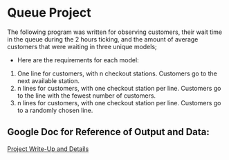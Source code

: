 # Queue Project
The following program was written for observing customers, their wait time in the queue during the 2 hours ticking, and the amount of average customers that were waiting in three unique models;
* Here are the requirements for each model:
1) One line for customers, with n checkout stations. Customers go to the next available station.
2) n lines for customers, with one checkout station per line. Customers go to the line with the fewest number of customers.
3) n lines for customers, with one checkout station per line. Customers go to a randomly chosen line.

## Google Doc for Reference of Output and Data: 
<a href="https://docs.google.com/document/d/1_UJz8NTtOEAHZN5eDY07bdCw2SrargPc9cuX6oKelbk/edit?usp=sharing">Project Write-Up and Details</a> 


 
 
